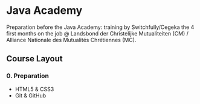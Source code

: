 # Java Academy

Preparation before the Java Academy: training by Switchfully/Cegeka the 4 first months on the job @ Landsbond der Christelijke Mutualiteiten (CM) / Alliance Nationale des Mutualités Chrétiennes (MC).


## Course Layout

### 0. Preparation
  - HTML5 & CSS3
  - Git & GitHub
